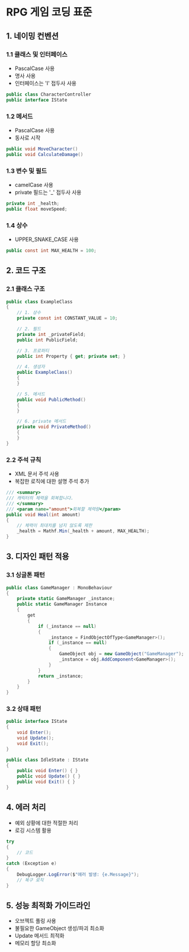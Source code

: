 # RPG 게임 코딩 표준

## 1. 네이밍 컨벤션

### 1.1 클래스 및 인터페이스
- PascalCase 사용
- 명사 사용
- 인터페이스는 'I' 접두사 사용
```csharp
public class CharacterController
public interface IState
```

### 1.2 메서드
- PascalCase 사용
- 동사로 시작
```csharp
public void MoveCharacter()
public void CalculateDamage()
```

### 1.3 변수 및 필드
- camelCase 사용
- private 필드는 '_' 접두사 사용
```csharp
private int _health;
public float moveSpeed;
```

### 1.4 상수
- UPPER_SNAKE_CASE 사용
```csharp
public const int MAX_HEALTH = 100;
```

## 2. 코드 구조

### 2.1 클래스 구조
```csharp
public class ExampleClass
{
    // 1. 상수
    private const int CONSTANT_VALUE = 10;

    // 2. 필드
    private int _privateField;
    public int PublicField;

    // 3. 프로퍼티
    public int Property { get; private set; }

    // 4. 생성자
    public ExampleClass()
    {
    }

    // 5. 메서드
    public void PublicMethod()
    {
    }

    // 6. private 메서드
    private void PrivateMethod()
    {
    }
}
```

### 2.2 주석 규칙
- XML 문서 주석 사용
- 복잡한 로직에 대한 설명 주석 추가
```csharp
/// <summary>
/// 캐릭터의 체력을 회복합니다.
/// </summary>
/// <param name="amount">회복할 체력량</param>
public void Heal(int amount)
{
    // 체력이 최대치를 넘지 않도록 제한
    _health = Mathf.Min(_health + amount, MAX_HEALTH);
}
```

## 3. 디자인 패턴 적용

### 3.1 싱글톤 패턴
```csharp
public class GameManager : MonoBehaviour
{
    private static GameManager _instance;
    public static GameManager Instance
    {
        get
        {
            if (_instance == null)
            {
                _instance = FindObjectOfType<GameManager>();
                if (_instance == null)
                {
                    GameObject obj = new GameObject("GameManager");
                    _instance = obj.AddComponent<GameManager>();
                }
            }
            return _instance;
        }
    }
}
```

### 3.2 상태 패턴
```csharp
public interface IState
{
    void Enter();
    void Update();
    void Exit();
}

public class IdleState : IState
{
    public void Enter() { }
    public void Update() { }
    public void Exit() { }
}
```

## 4. 에러 처리
- 예외 상황에 대한 적절한 처리
- 로깅 시스템 활용
```csharp
try
{
    // 코드
}
catch (Exception e)
{
    DebugLogger.LogError($"에러 발생: {e.Message}");
    // 복구 로직
}
```

## 5. 성능 최적화 가이드라인
- 오브젝트 풀링 사용
- 불필요한 GameObject 생성/파괴 최소화
- Update 메서드 최적화
- 메모리 할당 최소화 